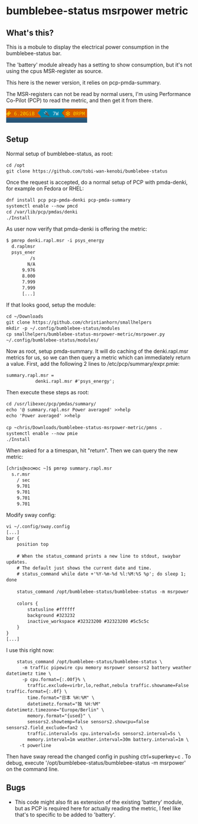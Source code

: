 # bumblebee-status msrpower metric

## What's this?

This is a mobule to display the electrical power consumption in the 
bumblebee-status bar.

The 'battery' module already has a setting to show consumption, but it's
not using the cpus MSR-register as source.

This here is the newer version, it relies on pcp-pmda-summary.

The MSR-registers can not be read by normal users, I'm using Performance
Co-Pilot (PCP) to read the metric, and then get it from there.

![screenshot-msrpower](screenshot-msrpower.png)

## Setup

Normal setup of bumblebee-status, as root:
```
cd /opt
git clone https://github.com/tobi-wan-kenobi/bumblebee-status
```

Once the request is accepted, do a normal setup of PCP with pmda-denki, for example on Fedora 
or RHEL:
```
dnf install pcp pcp-pmda-denki pcp-pmda-summary
systemctl enable --now pmcd
cd /var/lib/pcp/pmdas/denki
./Install
```

As user now verify that pmda-denki is offering the metric:
```
$ pmrep denki.rapl.msr -i psys_energy
  d.raplmsr
  psys_ener
         /s
        N/A
      9.976
      8.000
      7.999
      7.999
      [...]
```

If that looks good, setup the module:
```
cd ~/Downloads
git clone https://github.com/christianhorn/smallhelpers
mkdir -p ~/.config/bumblebee-status/modules
cp smallhelpers/bumblebee-status-msrpower-metric/msrpower.py ~/.config/bumblebee-status/modules/
```

Now as root, setup pmda-summary.  It will do caching of the denki.rapl.msr
metrics for us, so we can then query a metric which can immediately return
a value.  First, add the following 2 lines to /etc/pcp/summary/expr.pmie:
```
summary.rapl.msr =
           denki.rapl.msr #'psys_energy';
```

Then execute these steps as root:
```
cd /usr/libexec/pcp/pmdas/summary/
echo '@ summary.rapl.msr Power averaged' >>help
echo 'Power averaged' >>help

cp ~chris/Downloads/bumblebee-status-msrpower-metric/pmns .
systemctl enable --now pmie
./Install
```

When asked for a a timespan, hit "return".  Then we can query the new
metric:
```
[chris@космос ~]$ pmrep summary.rapl.msr
  s.r.msr
    / sec
    9.701
    9.701
    9.701
    9.701
```

Modify sway config:
```
vi ~/.config/sway.config
[...]
bar {
    position top

    # When the status_command prints a new line to stdout, swaybar updates.
    # The default just shows the current date and time.
    # status_command while date +'%Y-%m-%d %l:%M:%S %p'; do sleep 1; done

    status_command /opt/bumblebee-status/bumblebee-status -m msrpower

    colors {
        statusline #ffffff
        background #323232
        inactive_workspace #32323200 #32323200 #5c5c5c
    }
}
[...]
```

I use this right now:
```
    status_command /opt/bumblebee-status/bumblebee-status \
      -m traffic pipewire cpu memory msrpower sensors2 battery weather datetimetz time \
      -p cpu.format={:.00f}% \
        traffic.exclude=virbr,lo,redhat,nebula traffic.showname=False traffic.format={:.0f} \
        time.format="日本 %H:%M" \
        datetimetz.format="独 %H:%M" datetimetz.timezone="Europe/Berlin" \
        memory.format="{used}" \
        sensors2.showtemp=false sensors2.showcpu=false  sensors2.field_exclude=fan2 \
        traffic.interval=5s cpu.interval=5s sensors2.interval=5s \
        memory.interval=1m weather.interval=30m battery.interval=1m \
     -t powerline
```

Then have sway reread the changed config in pushing ctrl+superkey+c .
To debug, execute '/opt/bumblebee-status/bumblebee-status -m msrpower'
on the command line.

## Bugs

* This code might also fit as extension of the existing 'battery' module, 
  but as PCP is required here for actually reading the metric, I feel like
  that's to specific to be added to 'battery'.
